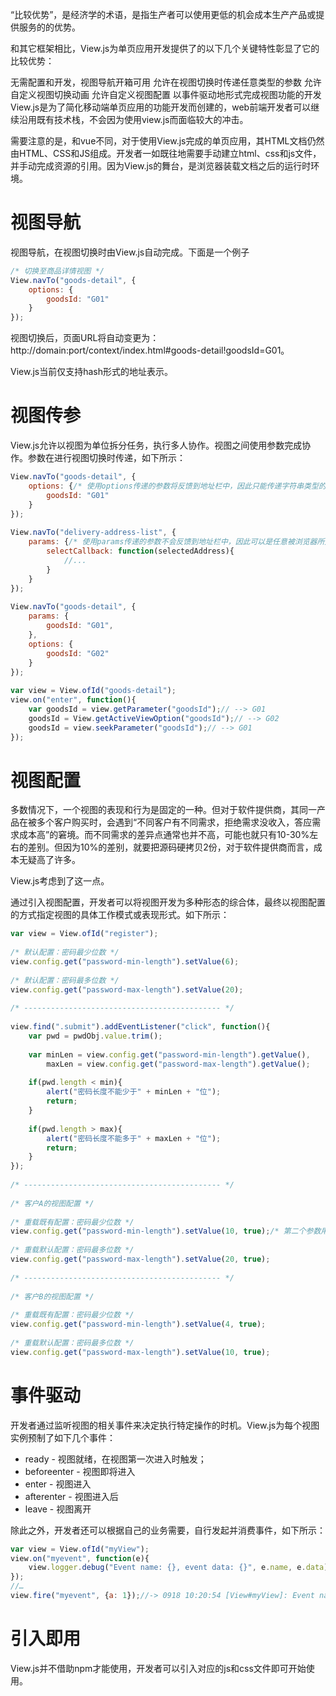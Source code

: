 “比较优势”，是经济学的术语，是指生产者可以使用更低的机会成本生产产品或提供服务的的优势。

和其它框架相比，View.js为单页应用开发提供了的以下几个关键特性彰显了它的比较优势：

无需配置和开发，视图导航开箱可用
允许在视图切换时传递任意类型的参数
允许自定义视图切换动画
允许自定义视图配置
以事件驱动地形式完成视图功能的开发
View.js是为了简化移动端单页应用的功能开发而创建的，web前端开发者可以继续沿用既有技术栈，不会因为使用view.js而面临较大的冲击。

需要注意的是，和vue不同，对于使用View.js完成的单页应用，其HTML文档仍然由HTML、CSS和JS组成。开发者一如既往地需要手动建立html、css和js文件，并手动完成资源的引用。因为View.js的舞台，是浏览器装载文档之后的运行时环境。

# 视图导航

视图导航，在视图切换时由View.js自动完成。下面是一个例子

```js
/* 切换至商品详情视图 */
View.navTo("goods-detail", {
    options: {
        goodsId: "G01"
    }
});
```

视图切换后，页面URL将自动变更为：http://domain:port/context/index.html#goods-detail!goodsId=G01。

View.js当前仅支持hash形式的地址表示。

# 视图传参

View.js允许以视图为单位拆分任务，执行多人协作。视图之间使用参数完成协作。参数在进行视图切换时传递，如下所示：
```js
View.navTo("goods-detail", {
    options: {/* 使用options传递的参数将反馈到地址栏中，因此只能传递字符串类型的参数 */
        goodsId: "G01"
    }
});
 
View.navTo("delivery-address-list", {
    params: {/* 使用params传递的参数不会反馈到地址栏中，因此可以是任意被浏览器所支持的类型 */
        selectCallback: function(selectedAddress){
            //...
        }
    }
});
 
View.navTo("goods-detail", {
    params: {
        goodsId: "G01",
    },
    options: {
        goodsId: "G02"
    }
});
 
var view = View.ofId("goods-detail");
view.on("enter", function(){
    var goodsId = view.getParameter("goodsId");// --> G01
    goodsId = View.getActiveViewOption("goodsId");// --> G02
    goodsId = view.seekParameter("goodsId");// --> G01
});
```

# 视图配置

多数情况下，一个视图的表现和行为是固定的一种。但对于软件提供商，其同一产品在被多个客户购买时，会遇到“不同客户有不同需求，拒绝需求没收入，答应需求成本高”的窘境。而不同需求的差异点通常也并不高，可能也就只有10-30%左右的差别。但因为10%的差别，就要把源码硬拷贝2份，对于软件提供商而言，成本无疑高了许多。

View.js考虑到了这一点。

通过引入视图配置，开发者可以将视图开发为多种形态的综合体，最终以视图配置的方式指定视图的具体工作模式或表现形式。如下所示：

```js
var view = View.ofId("register");
 
/* 默认配置：密码最少位数 */
view.config.get("password-min-length").setValue(6);
 
/* 默认配置：密码最多位数 */
view.config.get("password-max-length").setValue(20);
 
/* -------------------------------------------- */
 
view.find(".submit").addEventListener("click", function(){
    var pwd = pwdObj.value.trim();
 
    var minLen = view.config.get("password-min-length").getValue(),
        maxLen = view.config.get("password-max-length").getValue();
 
    if(pwd.length < min){
        alert("密码长度不能少于" + minLen + "位");
        return;
    }
 
    if(pwd.length > max){
        alert("密码长度不能多于" + maxLen + "位");
        return;
    }
});
 
/* -------------------------------------------- */
 
/* 客户A的视图配置 */
 
/* 重载既有配置：密码最少位数 */
view.config.get("password-min-length").setValue(10, true);/* 第二个参数用于复写可能已经存在的值，如果不传且已经有值，则赋值无效，相当于什么也没做 */
 
/* 重载默认配置：密码最多位数 */
view.config.get("password-max-length").setValue(20, true);
 
/* -------------------------------------------- */
 
/* 客户B的视图配置 */
 
/* 重载既有配置：密码最少位数 */
view.config.get("password-min-length").setValue(4, true);
 
/* 重载默认配置：密码最多位数 */
view.config.get("password-max-length").setValue(10, true);
```

# 事件驱动

开发者通过监听视图的相关事件来决定执行特定操作的时机。View.js为每个视图实例预制了如下几个事件：

- ready - 视图就绪，在视图第一次进入时触发；
- beforeenter - 视图即将进入
- enter - 视图进入
- afterenter - 视图进入后
- leave - 视图离开

除此之外，开发者还可以根据自己的业务需要，自行发起并消费事件，如下所示：

```js
var view = View.ofId("myView");
view.on("myevent", function(e){
    view.logger.debug("Event name: {}, event data: {}", e.name, e.data);
});
//…
view.fire("myevent", {a: 1});//-> 0918 10:20:54 [View#myView]: Event name: null, event data: {"a":1}
```

# 引入即用

View.js并不借助npm才能使用，开发者可以引入对应的js和css文件即可开始使用。